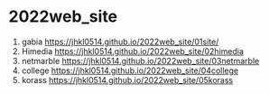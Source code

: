 # 2022web_site
1. gabia https://jhkl0514.github.io/2022web_site/01site/
2. Himedia https://jhkl0514.github.io/2022web_site/02himedia
3. netmarble https://jhkl0514.github.io/2022web_site/03netmarble
4. college https://jhkl0514.github.io/2022web_site/04college
5. korass https://jhkl0514.github.io/2022web_site/05korass
